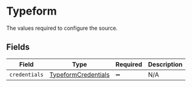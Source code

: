 # Typeform

The values required to configure the source.


## Fields

| Field                                                             | Type                                                              | Required                                                          | Description                                                       |
| ----------------------------------------------------------------- | ----------------------------------------------------------------- | ----------------------------------------------------------------- | ----------------------------------------------------------------- |
| `credentials`                                                     | [TypeformCredentials](../../models/shared/TypeformCredentials.md) | :heavy_minus_sign:                                                | N/A                                                               |